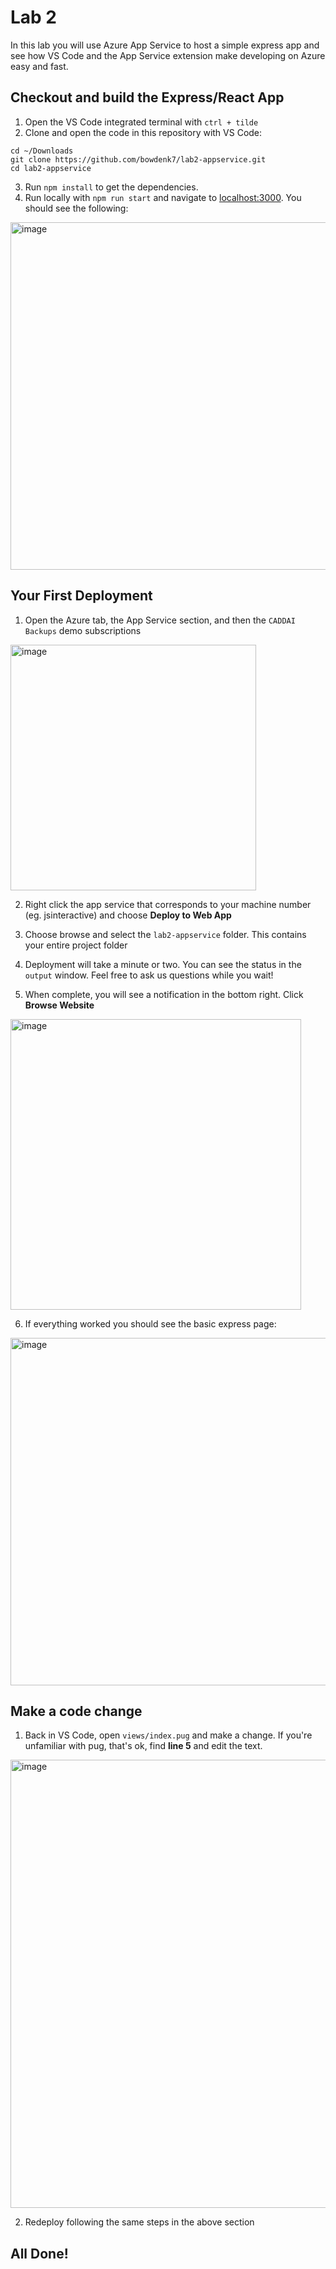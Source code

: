 # Lab 2

In this lab you will use Azure App Service to host a simple express app and see how VS Code and the App Service extension make developing on Azure easy and fast.

## Checkout and build the Express/React App
1. Open the VS Code integrated terminal with `ctrl + tilde`
2. Clone and open the code in this repository with VS Code:
```
cd ~/Downloads
git clone https://github.com/bowdenk7/lab2-appservice.git
cd lab2-appservice
```
3. Run `npm install` to get the dependencies.
4. Run locally with `npm run start` and navigate to [localhost:3000](https://localhost:3000). You should see the following:
<img width="556" alt="image" src="https://user-images.githubusercontent.com/820883/46754668-da461280-cc77-11e8-9e01-0c16da5b0e0f.png">

## Your First Deployment
1. Open the Azure tab, the App Service section, and then the `CADDAI Backups` demo subscriptions
<img width="393" alt="image" src="https://user-images.githubusercontent.com/820883/46754332-0ca34000-cc77-11e8-9d26-c6a84e17c4cc.png">

2. Right click the app service that corresponds to your machine number (eg. jsinteractive<number>) and choose **Deploy to Web App**

3. Choose browse and select the `lab2-appservice` folder. This contains your entire project folder

4. Deployment will take a minute or two. You can see the status in the `output` window. Feel free to ask us questions while you wait!

5. When complete, you will see a notification in the bottom right. Click **Browse Website**
<img width="465" alt="image" src="https://user-images.githubusercontent.com/820883/46754588-ad91fb00-cc77-11e8-9ec0-6a145b17256a.png">

6. If everything worked you should see the basic express page:
<img width="556" alt="image" src="https://user-images.githubusercontent.com/820883/46754668-da461280-cc77-11e8-9e01-0c16da5b0e0f.png">

## Make a code change
1. Back in VS Code, open `views/index.pug` and make a change. If you're unfamiliar with pug, that's ok, find **line 5** and edit the text.
<img width="717" alt="image" src="https://user-images.githubusercontent.com/820883/46756803-247dc280-cc7d-11e8-9abf-29b35ce1a3f8.png">

2. Redeploy following the same steps in the above section


## All Done!
